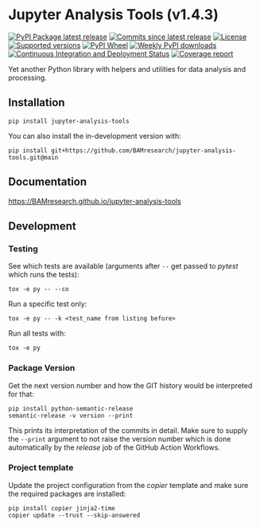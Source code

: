 # Jupyter Analysis Tools (v1.4.3)

[![PyPI Package latest release](https://img.shields.io/pypi/v/jupyter-analysis-tools.svg)](https://pypi.org/project/jupyter-analysis-tools)
[![Commits since latest release](https://img.shields.io/github/commits-since/BAMresearch/jupyter-analysis-tools/v1.4.3.svg)](https://github.com/BAMresearch/jupyter-analysis-tools/compare/v1.4.3...main)
[![License](https://img.shields.io/pypi/l/jupyter-analysis-tools.svg)](https://en.wikipedia.org/wiki/MIT_license)
[![Supported versions](https://img.shields.io/pypi/pyversions/jupyter-analysis-tools.svg)](https://pypi.org/project/jupyter-analysis-tools)
[![PyPI Wheel](https://img.shields.io/pypi/wheel/jupyter-analysis-tools.svg)](https://pypi.org/project/jupyter-analysis-tools#files)
[![Weekly PyPI downloads](https://img.shields.io/pypi/dw/jupyter-analysis-tools.svg)](https://pypi.org/project/jupyter-analysis-tools/)
[![Continuous Integration and Deployment Status](https://github.com/BAMresearch/jupyter-analysis-tools/actions/workflows/ci-cd.yml/badge.svg)](https://github.com/BAMresearch/jupyter-analysis-tools/actions/workflows/ci-cd.yml)
[![Coverage report](https://img.shields.io/endpoint?url=https://BAMresearch.github.io/jupyter-analysis-tools/coverage-report/cov.json)](https://BAMresearch.github.io/jupyter-analysis-tools/coverage-report/)

Yet another Python library with helpers and utilities for data analysis and processing.

## Installation

    pip install jupyter-analysis-tools

You can also install the in-development version with:

    pip install git+https://github.com/BAMresearch/jupyter-analysis-tools.git@main

## Documentation

https://BAMresearch.github.io/jupyter-analysis-tools

## Development

### Testing

See which tests are available (arguments after `--` get passed to *pytest* which runs the tests):

    tox -e py -- --co

Run a specific test only:

    tox -e py -- -k <test_name from listing before>

Run all tests with:

    tox -e py

### Package Version

Get the next version number and how the GIT history would be interpreted for that:

    pip install python-semantic-release
    semantic-release -v version --print

This prints its interpretation of the commits in detail. Make sure to supply the `--print`
argument to not raise the version number which is done automatically by the *release* job
of the GitHub Action Workflows.

### Project template

Update the project configuration from the *copier* template and make sure the required packages
are installed:

    pip install copier jinja2-time
    copier update --trust --skip-answered
